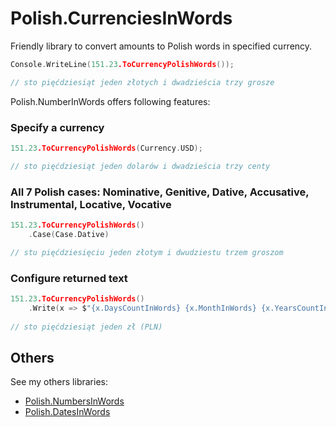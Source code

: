 # Polish.CurrenciesInWords
Friendly library to convert amounts to Polish words in specified currency. 

```c
Console.WriteLine(151.23.ToCurrencyPolishWords());

// sto pięćdziesiąt jeden złotych i dwadzieścia trzy grosze
```

Polish.NumberInWords offers following features:

### Specify a currency

```c
151.23.ToCurrencyPolishWords(Currency.USD);

// sto pięćdziesiąt jeden dolarów i dwadzieścia trzy centy
```

### All 7 Polish cases: Nominative, Genitive, Dative, Accusative, Instrumental, Locative, Vocative

```c
151.23.ToCurrencyPolishWords()
    .Case(Case.Dative)

// stu pięćdziesięciu jeden złotym i dwudziestu trzem groszom
```

### Configure returned text

```c
151.23.ToCurrencyPolishWords()
    .Write(x => $"{x.DaysCountInWords} {x.MonthInWords} {x.YearsCountInWords} {x.YearsInWords}");
    
// sto pięćdziesiąt jeden zł (PLN)
```

## Others
See my others libraries:
- [Polish.NumbersInWords](https://github.com/Lskrzypek/Polish.NumberInWords)
- [Polish.DatesInWords](https://github.com/Lskrzypek/Polish.DatesInWords)

